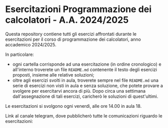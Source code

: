 # Esercitazioni Programmazione dei calcolatori - A.A. 2024/2025

Questa repository contiene tutti gli esercizi affrontati durante le
esercitazioni per il corso di programmazione dei calcolatori, anno accademico
2024/2025.

In particolare:

- ogni cartella corrisponde ad una esercitazione (in ordine cronologico) e
  all'interno troverete un file `README.md` contenente il testo degli
  esercizi proposti, insieme alle relative soluzioni;
- oltre agli esercizi svolti in aula, troverete sempre nel file `README.md` una
  serie di esercizi non visti in aula e senza soluzione, che potete provare a
  svolgere per esercitarvi ancora di più. Dopo circa una settimana
  dall'assegnazione di tali esercizi, caricherò le soluzioni di quest'ultimi.

Le esercitazioni si svolgono ogni venerdì, alle ore 14.00 in aula 18.

Link al canale telegram, dove pubblicherò tutte le comunicazioni riguardo le
esercitazioni: []()
